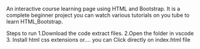 An interactive course learning page using HTML and Bootstrap.
It is a complete beginner project you can watch various tutorials on you tube to learn HTML,Bootstrap.

Steps to run
 1.Download the code extract files.
2.Open the folder in vscode 
3. Install html css extensions 
      or.... you can 
      Click directly on index.html file
